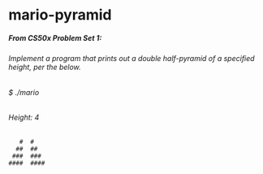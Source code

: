 # mario-pyramid

##### From CS50x Problem Set 1:

###### Implement a program that prints out a double half-pyramid of a specified height, per the below.

###### $ ./mario
###### Height: 4
```
   #  #
  ##  ##
 ###  ###
####  ####
```

